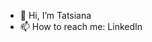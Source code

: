- 👋 Hi, I’m Tatsiana
- 📫 How to reach me: LinkedIn

<!---
TatsianaSiargeeuna/TatsianaSiargeeuna is a ✨ special ✨ repository because its `README.md` (this file) appears on your GitHub profile.
You can click the Preview link to take a look at your changes.
--->

